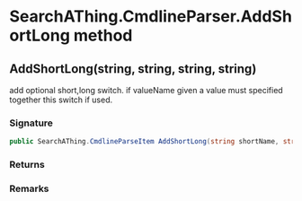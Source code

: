 # SearchAThing.CmdlineParser.AddShortLong method
## AddShortLong(string, string, string, string)
add optional short,long switch.
            if valueName given a value must specified together this switch if used.

### Signature
```csharp
public SearchAThing.CmdlineParseItem AddShortLong(string shortName, string longName, string description, string valueName = null)
```
### Returns

### Remarks


